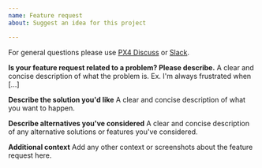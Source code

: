 ```yaml
---
name: Feature request
about: Suggest an idea for this project

---
```


For general questions please use [PX4 Discuss](http://discuss.px4.io/) or [Slack](slack.px4.io).

**Is your feature request related to a problem? Please describe.**
A clear and concise description of what the problem is. Ex. I'm always frustrated when [...]

**Describe the solution you'd like**
A clear and concise description of what you want to happen.

**Describe alternatives you've considered**
A clear and concise description of any alternative solutions or features you've considered.

**Additional context**
Add any other context or screenshots about the feature request here.
